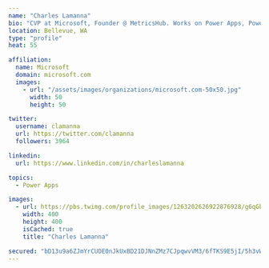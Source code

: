 ```yaml
---
name: "Charles Lamanna"
bio: "CVP at Microsoft, Founder @ MetricsHub. Works on Power Apps, Power Automate, Power Virtual Agent, Common Data Service and Dynamics 365."
location: Bellevue, WA
type: "profile"
heat: 55

affiliation:
  name: Microsoft
  domain: microsoft.com
  images:
    - url: "/assets/images/organizations/microsoft.com-50x50.jpg"
      width: 50
      height: 50

twitter:
  username: clamanna
  url: https://twitter.com/clamanna
  followers: 3964

linkedin:
  url: https://www.linkedin.com/in/charleslamanna

topics:
  - Power Apps

images:
  - url: https://pbs.twimg.com/profile_images/1263202626922876928/g6qGbHZ-_400x400.jpg
    width: 400
    height: 400
    isCached: true
    title: "Charles Lamanna"

secured: "bD13u9a6ZJmYrCUOE0nJkUxBD21DJNnZMz7CJpqwvVM3/6fTKS9E5jI/5h3vW3wr1Kt5G5DHm3/abUdvCY0SpYa4lk98v3i/rKJjKtjFhJNkid9u9BKg5DEbES3utMOx1dFkUSp/j8/ATNSxZmJ9ZFP1U6jgT8jwDRdqYMxf9Qu+fDbct1lNfoAPjD8wJa4QM1Ggvv65Z2wyVjBq/4lbcLIg8zcBzsnFV0GTFXz+4bvDplOrUVx7C0AUyx10uM0oQ2RujWzP8EardwjCMYH+q4vN4O4J6pen14MWi51yUr6axZeuDKrnKoKo4mHFRG+77g7rQPlwYZI1filaGoZ03WmMJR024jZX9ORgnFACBTftuRJu3Z9RPlXiFJr94lfsTE2HpReMr9rpW/n6C7Ia2iB4yULC3zdvz+WWh+S9GYs=;OSuZm2FllDPMfzkY3RRR7w=="
---
```


